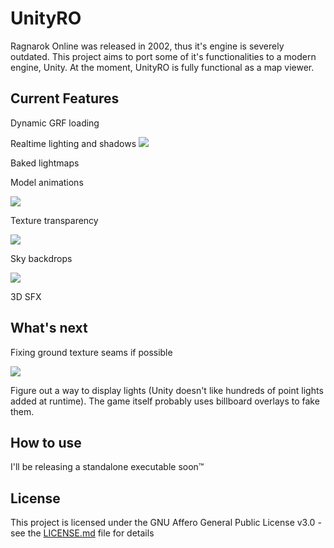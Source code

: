 # UnityRO
Ragnarok Online was released in 2002, thus it's engine is severely outdated.
This project aims to port some of it's functionalities to a modern engine, Unity.
At the moment, UnityRO is fully functional as a map viewer.

## Current Features

Dynamic GRF loading

Realtime lighting and shadows
![](https://thumbs.gfycat.com/LargeWarlikeFinch-size_restricted.gif)

Baked lightmaps

Model animations

![](https://thumbs.gfycat.com/SilkyWaryArkshell-size_restricted.gif)

Texture transparency

![](https://thumbs.gfycat.com/AnnualThatBison-size_restricted.gif)

Sky backdrops

![](https://thumbs.gfycat.com/SpiritedLoneCormorant-size_restricted.gif)

3D SFX

## What's next

Fixing ground texture seams if possible

![](https://i.imgur.com/YMweRpT.png)

Figure out a way to display lights (Unity doesn't like hundreds of point lights added at runtime).
The game itself probably uses billboard overlays to fake them.

## How to use

I'll be releasing a standalone executable soon™

## License

This project is licensed under the GNU Affero General Public License v3.0 - see the [LICENSE.md](LICENSE.md) file for details
